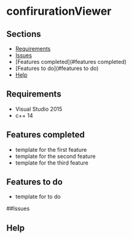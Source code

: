 # confirurationViewer #

## Sections

* [Requirements](#requirements)
* [Issues](#issues)
* [Features completed](#features completed)
* [Features to do](#features to do)
* [Help](#help)


## Requirements

* Visual Studio 2015
* c++ 14

## Features completed

* template for the first feature
* template for the second feature
* template for the third feature

## Features to do

* template for to do

##Issues

## Help


